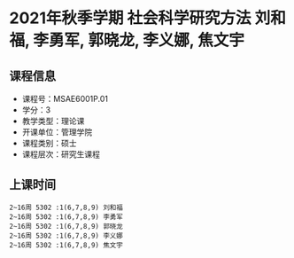 # 2021年秋季学期 社会科学研究方法 刘和福, 李勇军, 郭晓龙, 李义娜, 焦文宇






## 课程信息

- 课程号：MSAE6001P.01
- 学分：3
- 教学类型：理论课
- 开课单位：管理学院
- 课程类别：硕士
- 课程层次：研究生课程

## 上课时间

```
2~16周 5302 :1(6,7,8,9) 刘和福
2~16周 5302 :1(6,7,8,9) 李勇军
2~16周 5302 :1(6,7,8,9) 郭晓龙
2~16周 5302 :1(6,7,8,9) 李义娜
2~16周 5302 :1(6,7,8,9) 焦文宇
```

